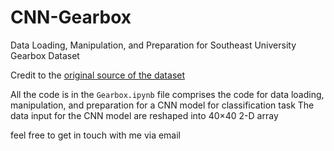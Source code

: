 # CNN-Gearbox
Data Loading, Manipulation, and Preparation for Southeast University Gearbox Dataset

Credit to the [original source of the dataset](https://github.com/cathysiyu/Mechanical-datasets "Southeast University, China Gearbox Dataset")

All the code is in the `Gearbox.ipynb` file comprises the code for data loading, manipulation, and preparation for a CNN model for classification task
The data input for the CNN model are reshaped into 40×40 2-D array

feel free to get in touch with me via email
